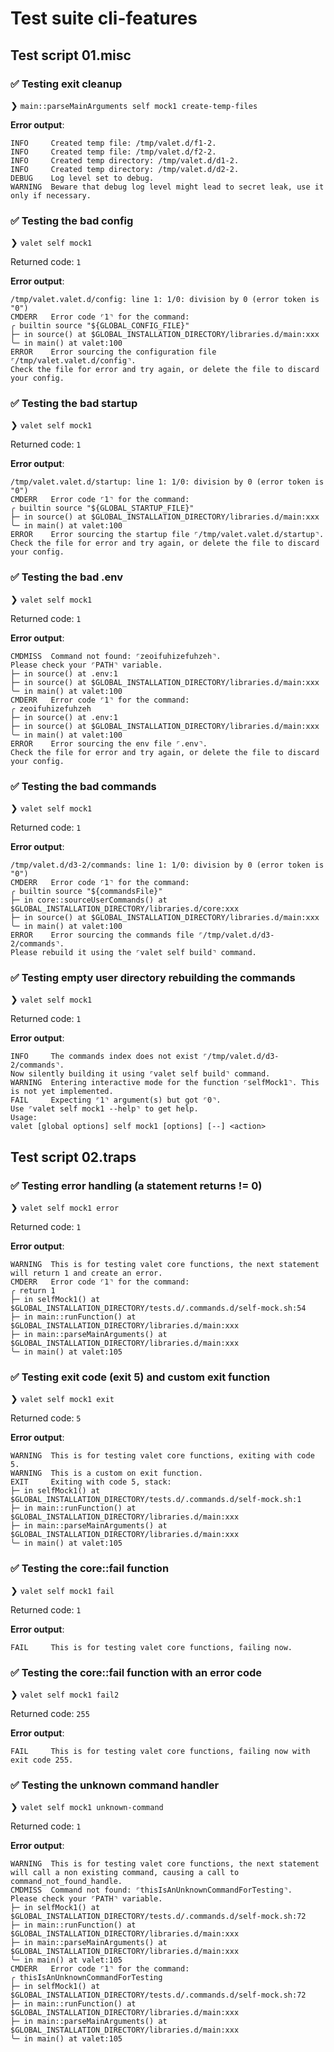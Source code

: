 # Test suite cli-features

## Test script 01.misc

### ✅ Testing exit cleanup

❯ `main::parseMainArguments self mock1 create-temp-files`

**Error output**:

```text
INFO     Created temp file: /tmp/valet.d/f1-2.
INFO     Created temp file: /tmp/valet.d/f2-2.
INFO     Created temp directory: /tmp/valet.d/d1-2.
INFO     Created temp directory: /tmp/valet.d/d2-2.
DEBUG    Log level set to debug.
WARNING  Beware that debug log level might lead to secret leak, use it only if necessary.
```

### ✅ Testing the bad config

❯ `valet self mock1`

Returned code: `1`

**Error output**:

```text
/tmp/valet.valet.d/config: line 1: 1/0: division by 0 (error token is "0")
CMDERR   Error code ⌜1⌝ for the command:
╭ builtin source "${GLOBAL_CONFIG_FILE}"
├─ in source() at $GLOBAL_INSTALLATION_DIRECTORY/libraries.d/main:xxx
╰─ in main() at valet:100
ERROR    Error sourcing the configuration file ⌜/tmp/valet.valet.d/config⌝.
Check the file for error and try again, or delete the file to discard your config.
```

### ✅ Testing the bad startup

❯ `valet self mock1`

Returned code: `1`

**Error output**:

```text
/tmp/valet.valet.d/startup: line 1: 1/0: division by 0 (error token is "0")
CMDERR   Error code ⌜1⌝ for the command:
╭ builtin source "${GLOBAL_STARTUP_FILE}"
├─ in source() at $GLOBAL_INSTALLATION_DIRECTORY/libraries.d/main:xxx
╰─ in main() at valet:100
ERROR    Error sourcing the startup file ⌜/tmp/valet.valet.d/startup⌝.
Check the file for error and try again, or delete the file to discard your config.
```

### ✅ Testing the bad .env

❯ `valet self mock1`

Returned code: `1`

**Error output**:

```text
CMDMISS  Command not found: ⌜zeoifuhizefuhzeh⌝.
Please check your ⌜PATH⌝ variable.
├─ in source() at .env:1
├─ in source() at $GLOBAL_INSTALLATION_DIRECTORY/libraries.d/main:xxx
╰─ in main() at valet:100
CMDERR   Error code ⌜1⌝ for the command:
╭ zeoifuhizefuhzeh
├─ in source() at .env:1
├─ in source() at $GLOBAL_INSTALLATION_DIRECTORY/libraries.d/main:xxx
╰─ in main() at valet:100
ERROR    Error sourcing the env file ⌜.env⌝.
Check the file for error and try again, or delete the file to discard your config.
```

### ✅ Testing the bad commands

❯ `valet self mock1`

Returned code: `1`

**Error output**:

```text
/tmp/valet.d/d3-2/commands: line 1: 1/0: division by 0 (error token is "0")
CMDERR   Error code ⌜1⌝ for the command:
╭ builtin source "${commandsFile}"
├─ in core::sourceUserCommands() at $GLOBAL_INSTALLATION_DIRECTORY/libraries.d/core:xxx
├─ in source() at $GLOBAL_INSTALLATION_DIRECTORY/libraries.d/main:xxx
╰─ in main() at valet:100
ERROR    Error sourcing the commands file ⌜/tmp/valet.d/d3-2/commands⌝.
Please rebuild it using the ⌜valet self build⌝ command.
```

### ✅ Testing empty user directory rebuilding the commands

❯ `valet self mock1`

Returned code: `1`

**Error output**:

```text
INFO     The commands index does not exist ⌜/tmp/valet.d/d3-2/commands⌝.
Now silently building it using ⌜valet self build⌝ command.
WARNING  Entering interactive mode for the function ⌜selfMock1⌝. This is not yet implemented.
FAIL     Expecting ⌜1⌝ argument(s) but got ⌜0⌝.
Use ⌜valet self mock1 --help⌝ to get help.
Usage:
valet [global options] self mock1 [options] [--] <action>
```

## Test script 02.traps

### ✅ Testing error handling (a statement returns != 0)

❯ `valet self mock1 error`

Returned code: `1`

**Error output**:

```text
WARNING  This is for testing valet core functions, the next statement will return 1 and create an error.
CMDERR   Error code ⌜1⌝ for the command:
╭ return 1
├─ in selfMock1() at $GLOBAL_INSTALLATION_DIRECTORY/tests.d/.commands.d/self-mock.sh:54
├─ in main::runFunction() at $GLOBAL_INSTALLATION_DIRECTORY/libraries.d/main:xxx
├─ in main::parseMainArguments() at $GLOBAL_INSTALLATION_DIRECTORY/libraries.d/main:xxx
╰─ in main() at valet:105
```

### ✅ Testing exit code (exit 5) and custom exit function

❯ `valet self mock1 exit`

Returned code: `5`

**Error output**:

```text
WARNING  This is for testing valet core functions, exiting with code 5.
WARNING  This is a custom on exit function.
EXIT     Exiting with code 5, stack:
├─ in selfMock1() at $GLOBAL_INSTALLATION_DIRECTORY/tests.d/.commands.d/self-mock.sh:1
├─ in main::runFunction() at $GLOBAL_INSTALLATION_DIRECTORY/libraries.d/main:xxx
├─ in main::parseMainArguments() at $GLOBAL_INSTALLATION_DIRECTORY/libraries.d/main:xxx
╰─ in main() at valet:105
```

### ✅ Testing the core::fail function

❯ `valet self mock1 fail`

Returned code: `1`

**Error output**:

```text
FAIL     This is for testing valet core functions, failing now.
```

### ✅ Testing the core::fail function with an error code

❯ `valet self mock1 fail2`

Returned code: `255`

**Error output**:

```text
FAIL     This is for testing valet core functions, failing now with exit code 255.
```

### ✅ Testing the unknown command handler

❯ `valet self mock1 unknown-command`

Returned code: `1`

**Error output**:

```text
WARNING  This is for testing valet core functions, the next statement will call a non existing command, causing a call to command_not_found_handle.
CMDMISS  Command not found: ⌜thisIsAnUnknownCommandForTesting⌝.
Please check your ⌜PATH⌝ variable.
├─ in selfMock1() at $GLOBAL_INSTALLATION_DIRECTORY/tests.d/.commands.d/self-mock.sh:72
├─ in main::runFunction() at $GLOBAL_INSTALLATION_DIRECTORY/libraries.d/main:xxx
├─ in main::parseMainArguments() at $GLOBAL_INSTALLATION_DIRECTORY/libraries.d/main:xxx
╰─ in main() at valet:105
CMDERR   Error code ⌜1⌝ for the command:
╭ thisIsAnUnknownCommandForTesting
├─ in selfMock1() at $GLOBAL_INSTALLATION_DIRECTORY/tests.d/.commands.d/self-mock.sh:72
├─ in main::runFunction() at $GLOBAL_INSTALLATION_DIRECTORY/libraries.d/main:xxx
├─ in main::parseMainArguments() at $GLOBAL_INSTALLATION_DIRECTORY/libraries.d/main:xxx
╰─ in main() at valet:105
```

